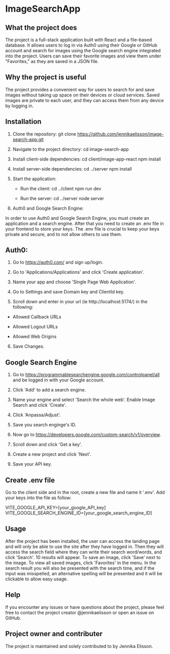 # ImageSearchApp

## What the project does

The project is a full-stack application built with React and a file-based database. It allows users to log in via Auth0 using their Google or GitHub account and search for images using the Google search engine integrated into the project. Users can save their favorite images and view them under "Favorites," as they are saved in a JSON file.

## Why the project is useful

The project provides a convenient way for users to search for and save images without taking up space on their devices or cloud services. Saved images are private to each user, and they can access them from any device by logging in.

## Installation

1. Clone the repository:
   git clone https://github.com/jennikaelisson/image-search-app.git

2. Navigate to the project directory:
   cd image-search-app

3. Install client-side dependencies:
   cd client/image-app-react
   npm install 

5. Install server-side dependencies:
   cd ../server
   npm install
   
7. Start the application:

   -  Run the client:
      cd ../client
      npm run dev

   -  Run the server:
      cd ../server
      node server

8. Auth0 and Google Search Engine:

  In order to use Auth0 and Google Search Engine, you must create an application and a search engine. After that you need to create an .env file in your frontend to store your keys.     The .env file is crucial to keep your keys private and secure, and to not allow others to use them. 

## Auth0:

1. Go to https://auth0.com/ and sign up/login.
    
2. Go to 'Applications/Applications' and click 'Create application'.
   
3. Name your app and choose 'Single Page Web Application'.
   
4. Go to Settings and save Domain key and ClientId key.
   
5. Scroll down and enter in your url (ie http://localhost:5174/) in the following:
 
  - Allowed Callback URLs
      
  - Allowed Logout URLs
     
  - Allowed Web Origins
     
6.  Save Changes.

## Google Search Engine

1. Go to https://programmablesearchengine.google.com/controlpanel/all and be logged in with your Google account.

2. Click 'Add' to add a search engine.

3. Name your engine and select 'Search the whole web'. Enable Image Search and click 'Create'.

4. Click 'Anpassa/Adjust'.

5. Save you search enginge's ID.

6. Now go to https://developers.google.com/custom-search/v1/overview.

7. Scroll down and click 'Get a key'.

8. Create a new project and click 'Next'.

9. Save your API key. 

## Create .env file

Go to the client side and in the root, create a new file and name it '.env'. Add your keys into the file as follow:

VITE_GOOGLE_API_KEY=[your_google_API_key]
VITE_GOOGLE_SEARCH_ENGINE_ID=[your_google_search_engine_ID]
   
## Usage

After the project has been installed, the user can access the landing page and will only be able to use the site after they have logged in. Then they will access the search field where they can write their search word/words, and click 'Search'. 10 results will appear. To save an image, click 'Save' next to the image. To view all saved images, click 'Favorites' in the menu.
In the search result you will also be presented with the search time, and if the input was misspelled, an alternative spelling will be presented and it will be clickable to allow easy usage. 

## Help

If you encounter any issues or have questions about the project, please feel free to contact the project creator @jennikaelisson or open an issue on GitHub.

## Project owner and contributer

The project is maintained and solely contributed to by Jennika Elisson. 
